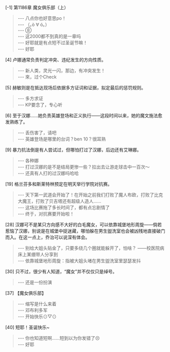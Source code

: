 
[-1] 第1186章 魔女俱乐部（上）
>--- 八点你也好意思po！<br>
>--- （｡ò ∀ ó｡）<br>
>--- ⑧<br>
>--- 这2000都不到真的是一章吗<br>
>--- 好耶就是有点短不过圣诞节嘛！<br>
>--- 好耶<br>

[4] 卢娜通常负责判定冲突、违纪发生的方向性质。
>--- 新人类，灵光一闪，那边，有冲突发生！<br>
>--- 來，过个Check<br>

[5] 赫敏则是在抵达现场后依据多方证词和证据，拟定最后的惩罚规则。
>--- 多方求证<br>
>--- KP要念了，专心听<br>

[6] 至于汉娜……她负责英雄登场和正义执行——这段时间以来，她的魔文施法愈发熟练了。
>--- 丢伤害了，请吧<br>
>--- 英雄登场是哪里的台词？ben 10？很耳熟<br>

[9] 暴力抗法倒是有人尝试过，但哪怕打过了汉娜，后边还有艾琳娜。
>--- 各种娜<br>
>--- 打过汉娜的是不是结局更惨一些？拉出去让游走球击中一百次～<br>
>--- 还真有人打的过汉娜吗哈哈<br>

[19] 格兰芬多和斯莱特林预定在明天举行学院对抗赛。
>--- 天下第一武道会开始了！在开始之前我们打败了魔人布欧，打败了比克大魔王，打败了贝吉塔还有超级人造人……<br>
>--- 这场比赛拖了多长时间了，都有点忘剧情了<br>
>--- 终于，对抗赛要开始啦！<br>

[28] 汉娜可不是某只方向感不大好的白毛魔女，可以依靠城堡地形周旋——倘若惹恼了汉娜，别说是在城堡中捉迷藏，哪怕躲在男生盥洗室也会被凶残地直接破门而入。在这一点上，乔治可以说深有体会。
>--- 别给大姐头贴金了，只要多绕几个圈就能躲开了，怕啥？
——校医院病床上某绷带人分享到<br>
>--- 依靠城堡地形周旋：指被大姐头堵在男生盥洗室里瑟瑟发抖<br>

[30] 只不过，很少有人知道，“魔女”并不仅仅只是绰号。
>--- 还是一份扮演<br>

[37] 【魔女俱乐部】
>--- 缩写是什么来着<br>
>--- 邓布利多军<br>
>--- 开始快乐⊙▽⊙<br>

[40] 短耶！圣诞快乐~
>--- 你也知道短啊……短到以为你发错了😣<br>
>--- 好耶<br>
